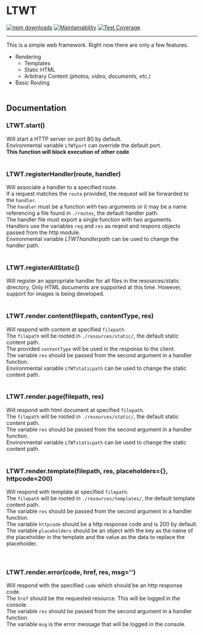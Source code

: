 # LTWT 

[![npm downloads](http://img.shields.io/npm/dm/ltwt.svg)](https://www.npmjs.com/package/ltwt) 
[![Maintainability](https://api.codeclimate.com/v1/badges/c2aa4842066b61a79c19/maintainability)](https://codeclimate.com/github/nathandstevens/LTWT/maintainability) 
[![Test Coverage](https://api.codeclimate.com/v1/badges/c2aa4842066b61a79c19/test_coverage)](https://codeclimate.com/github/nathandstevens/LTWT/test_coverage)

---
This is a simple web framework.
Right now there are only a few features.
 - Rendering
	- Templates
	- Static HTML
	- Arbitrary Content *(photos, video, documents, etc.)*
 - Basic Routing
 </br></br>

## Documentation

### LTWT.start()
Will start a HTTP server on port 80 by default. </br>
Environmental variable `LTWTport` can override the default port. </br>
**This function will block execution of other code**
</br></br>

### LTWT.registerHandler(route, handler)
Will associate a handler to a specified route. </br>
If a request matches the `route` provided, the request will be forwarded to the `handler`. </br>
The `handler` must be a function with two arguments or it may be a name referencing a file found in `./routes`, the default handler path. </br>
The handler file must export a single function with two arguments. </br>
Handlers use the variables `req` and `res` as reqest and respons objects passed from the http module.</br>
Environmental variable *LTWThandlerpath* can be used to change the handler path.
</br></br>

### LTWT.registerAllStatic()
Will register an appropriate handler for all files in the resources/static directory.
Only HTML documents are supported at this time. However, support for images is being developed.
</br></br>

### LTWT.render.content(filepath, contentType, res)
Will respond with content at specified `filepath`. </br>
The `filepath` will be rooted in `./resources/static/`, the default static content path. </br>
The provided `contentType` will be used in the response to the client. </br>
The variable `res` should be passed from the second argument in a handler function. </br>
Environmental variable `LTWTstaticpath` can be used to change the static content path.
</br></br>

### LTWT.render.page(filepath, res)
Will respond with html document at specified `filepath`. </br>
The `filepath` will be rooted in `./resources/static/`, the default static content path. </br>
The variable `res` should be passed from the second argument in a handler function. </br>
Environmental variable `LTWTstaticpath` can be used to change the static content path.
</br></br>

### LTWT.render.template(filepath, res, placeholders=\{\}, httpcode=200)
Will respond with template at specified `filepath`. </br>
The `filepath` will be rooted in `./resources/templates/`, the default template content path. </br>
The variable `res` should be passed from the second argument in a handler function. </br>
The variable `httpcode` should be a http response code and is 200 by default. </br>
The variable `placeholders` should be an object with the key as the name of the placeholder in the template and the value as the data to replace the placeholder. </br>
</br></br>

### LTWT.render.error(code, href, res, msg='')
Will respond with the specified `code` which should be an http response code. </br>
The `href` should be the requested resource. This will be logged in the console. </br>
The variable `res` should be passed from the second argument in a handler function. </br>
The variable `msg` is the error message that will be logged in the console.

